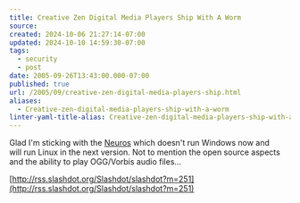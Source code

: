 ```yaml
---
title: Creative Zen Digital Media Players Ship With A Worm
source: 
created: 2024-10-06 21:27:14-07:00
updated: 2024-10-10 14:59:30-07:00
tags:
  - security
  - post
date: 2005-09-26T13:43:00.000-07:00
published: true
url: /2005/09/creative-zen-digital-media-players-ship.html
aliases:
  - Creative-zen-digital-media-players-ship-with-a-worm
linter-yaml-title-alias: Creative-zen-digital-media-players-ship-with-a-worm
---
```



Glad I'm sticking with the [Neuros](http://www.neurosaudio.com/) which doesn't run Windows now and  
will run Linux in the next version. Not to mention the open source aspects and the ability to play OGG/Vorbis audio files...  
  
[http://rss.slashdot.org/Slashdot/slashdot?m=251](http://rss.slashdot.org/Slashdot/slashdot?m=251)